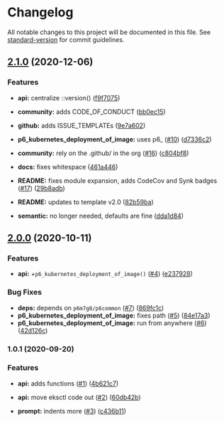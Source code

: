 # Changelog

All notable changes to this project will be documented in this file. See [standard-version](https://github.com/conventional-changelog/standard-version) for commit guidelines.

## [2.1.0](https://github.com/p6m7g8/p6kubernetes/compare/v2.0.0...v2.1.0) (2020-12-06)


### Features

* **api:** centralize ::version() ([f9f7075](https://github.com/p6m7g8/p6kubernetes/commit/f9f7075281766f049947a4ad5a8fe4dbfa484ff9))
* **community:** adds CODE_OF_CONDUCT ([bb0ec15](https://github.com/p6m7g8/p6kubernetes/commit/bb0ec157b0c91a2c24cc88d0c8b826a8602af7d0))
* **github:** adds ISSUE_TEMPLATEs ([9e7a602](https://github.com/p6m7g8/p6kubernetes/commit/9e7a60286dedc6719a70d66d7b0b0270deec2b0f))
* **p6_kubernetes_deployment_of_image:** uses p6_ ([#10](https://github.com/p6m7g8/p6kubernetes/issues/10)) ([d7336c2](https://github.com/p6m7g8/p6kubernetes/commit/d7336c25c4b23395f738182e821c7300fd4849b9))


* **community:** rely on the .github/ in the org ([#16](https://github.com/p6m7g8/p6kubernetes/issues/16)) ([c804bf8](https://github.com/p6m7g8/p6kubernetes/commit/c804bf8c8525be7426fba4450405e7f58f5a5a52))
* **docs:** fixes whitespace ([461a446](https://github.com/p6m7g8/p6kubernetes/commit/461a446e9a0545fc32956d5d791209e81a5c93d0))
* **README:** fixes module expansion, adds CodeCov and Synk badges ([#17](https://github.com/p6m7g8/p6kubernetes/issues/17)) ([29b8adb](https://github.com/p6m7g8/p6kubernetes/commit/29b8adb7b549234aaf33d0e70411ed7912ebd634))
* **README:** updates to template v2.0 ([82b59ba](https://github.com/p6m7g8/p6kubernetes/commit/82b59ba3716c2bd184218ca2b264c5a23bae49dd))
* **semantic:** no longer needed, defaults are fine ([dda1d84](https://github.com/p6m7g8/p6kubernetes/commit/dda1d84d61b6feee11ef9522f98562dd20bec181))

## [2.0.0](https://github.com/p6m7g8/p6kubernetes/compare/v1.0.1...v2.0.0) (2020-10-11)


### Features

* **api:** +`p6_kubernetes_deployment_of_image()` ([#4](https://github.com/p6m7g8/p6kubernetes/issues/4)) ([e237928](https://github.com/p6m7g8/p6kubernetes/commit/e237928a2993049e2706e38c459619c4659bb3fa))


### Bug Fixes

* **deps:** depends on `p6m7g8/p6common` ([#7](https://github.com/p6m7g8/p6kubernetes/issues/7)) ([869fc1c](https://github.com/p6m7g8/p6kubernetes/commit/869fc1cdd3ac2121e7306ce177542786e285348e))
* **p6_kubernetes_deployment_of_image:** fixes path ([#5](https://github.com/p6m7g8/p6kubernetes/issues/5)) ([84e17a3](https://github.com/p6m7g8/p6kubernetes/commit/84e17a30d6429c551b37cf0013c47daf2344000b))
* **p6_kubernetes_deployment_of_image:** run from anywhere ([#6](https://github.com/p6m7g8/p6kubernetes/issues/6)) ([42d126c](https://github.com/p6m7g8/p6kubernetes/commit/42d126c48ab89c86aab24ad688c86d057e14c6f1))

### 1.0.1 (2020-09-20)


### Features

* **api:** adds functions ([#1](https://github.com/p6m7g8/p6kubernetes/issues/1)) ([4b621c7](https://github.com/p6m7g8/p6kubernetes/commit/4b621c7514e34873cf0bc0d692b6bf23d7149ff6))
* **api:** move eksctl code out ([#2](https://github.com/p6m7g8/p6kubernetes/issues/2)) ([60db42b](https://github.com/p6m7g8/p6kubernetes/commit/60db42b41879dc830fdb656cf4003b63f7c15e1d))


* **prompt:** indents more ([#3](https://github.com/p6m7g8/p6kubernetes/issues/3)) ([c436b11](https://github.com/p6m7g8/p6kubernetes/commit/c436b113859cad540d381d0d8684e9fd141e3e6d))
